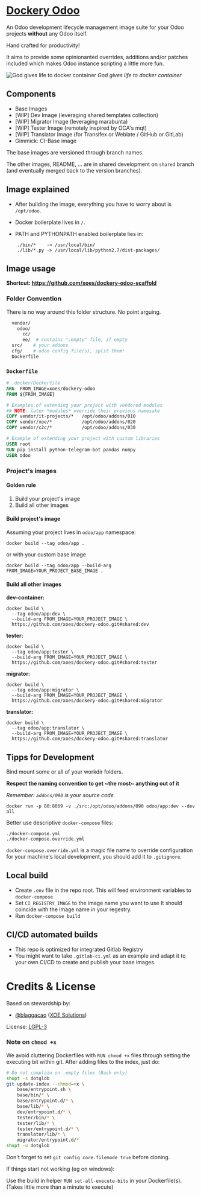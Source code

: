 # [Dockery Odoo](https://github.com/xoes/dockery-odoo)

An Odoo development lifecycle management image suite for your Odoo projects **without** any Odoo itself.

Hand crafted for productivity!

It aims to provide some opinionanted overrides, additions and/or patches included which makes Odoo instance scripting a little more fun.

![God gives life to docker container](https://upload.wikimedia.org/wikipedia/commons/6/64/Creaci%C3%B3n_de_Ad%C3%A1n_%28Miguel_%C3%81ngel%29.jpg)
*God gives life to docker container*

## Components

- Base Images
- [WIP] Dev Image (leveraging shared templates collection)
- [WIP] Migrator Image (leveraging marabunta)
- [WIP] Tester Image (remotely inspired by OCA's mqt)
- [WIP] Translator Image (for Transifex or Weblate / GitHub or GitLab)
- Gimmick: CI-Base image

The base images are versioned through branch names.

The other images, README, ... are in shared development on `shared` branch (and eventually merged back to the version branches).

## Image explained

- After building the image, everything you have to worry about is `/opt/odoo`.

- Docker boilerplate lives in `/`.

- PATH and PYTHONPATH enabled boilerplate lies in:

```
    ./bin/*    -> /usr/local/bin/
    ./lib/*.py -> /usr/local/lib/python2.7/dist-packages/
```

## Image usage

**Shortcut: https://github.com/xoes/dockery-odoo-scaffold**

### Folder Convention

There is no way around this folder structure. No point arguing.

```bash
  vendor/
    odoo/
      cc/
      ee/  # contains ".empty" file, if empty
  src/    # your addons
  cfg/    # odoo config file(s), split them!
  Dockerfile
```

### `Dockerfile`

```dockerfile
# .docker/Dockerfile
ARG  FROM_IMAGE=xoes/dockery-odoo
FROM ${FROM_IMAGE}

# Examples of extending your project with vendored modules
## NOTE: later *modules* override their previous namesake
COPY vendor/it-projects/*   /opt/odoo/addons/010
COPY vendor/xoe/*           /opt/odoo/addons/020
COPY vendor/c2c/*           /opt/odoo/addons/030

# Example of extending your project with custom libraries
USER root
RUN pip install python-telegram-bot pandas numpy
USER odoo
```
### Project's images

#### Golden rule

1. Build your project's image
2. Build all other images

#### Build project's image

Assuming your project lives in `odoo/app` namespace:

    docker build --tag odoo/app .

or with your custom base image

    docker build --tag odoo/app --build-arg FROM_IMAGE=YOUR_PROJECT_BASE_IMAGE .

#### Build all other images

**dev-container:**

    docker build \
      --tag odoo/app:dev \
      --build-arg FROM_IMAGE=YOUR_PROJECT_IMAGE \
      https://github.com/xoes/dockery-odoo.git#shared:dev

**tester:**

    docker build \
      --tag odoo/app:tester \
      --build-arg FROM_IMAGE=YOUR_PROJECT_IMAGE \
      https://github.com/xoes/dockery-odoo.git#shared:tester

**migrator:**

    docker build \
      --tag odoo/app:migrator \
      --build-arg FROM_IMAGE=YOUR_PROJECT_IMAGE \
      https://github.com/xoes/dockery-odoo.git#shared:migrator

**translator:**

    docker build \
      --tag odoo/app:translator \
      --build-arg FROM_IMAGE=YOUR_PROJECT_IMAGE \
      https://github.com/xoes/dockery-odoo.git#shared:translator

## Tipps for Development

Bind mount some or all of your workdir folders.

**Respect the naming convention to get ~the most~ anything out of it**

_Remember: `addons/090` is your source code_

    docker run -p 80:8069 -v ./src:/opt/odoo/addons/090 odoo/app:dev --dev all

Better use descriptive `docker-compose` files:

    ./docker-compose.yml
    ./docker-compose.override.yml

`docker-compose.override.yml` is a magic file name to override configuration for your machine's local development, you should add it to `.gitignore`.

## Local build

 - Create `.env` file in the repo root.
   This will feed environment variables to `docker-compose`
 - Set `CI_REGISTRY_IMAGE` to the image name you want to use
   It should coincide with the image name in your regestry.
 - Run `docker-compose build`

## CI/CD automated builds

 - This repo is optimized for integrated Gitlab Registry
 - You might want to take `.gitlab-ci.yml` as an example and adapt it to your own CI/CD to create and publish your base images.


# Credits & License

Based on stewardship by:
 - [@blaggacao](https://github.com/blaggacao) ([XOE Solutions](https://xoe.solutions))

License: [LGPL-3](https://www.gnu.org/licenses/lgpl-3.0.en.html)


### Note on `chmod +x`
We avoid cluttering Dockerfiles with `RUN chmod +x` files through setting the executing bit within git. After adding files to the index, just do:

```bash    
# Do not complain on .empty files (Bash only)
shopt -s dotglob
git update-index --chmod=+x \
    base/entrypoint.sh \
    base/bin/* \
    base/entrypoint.d/* \
    base/lib/* \
    dev/entrypoint.d/* \
    tester/bin/* \
    tester/lib/* \
    tester/entrypoint.d/* \
    translator/lib/* \
    migrator/entrypoint.d/*
shopt -u dotglob
```

Don't forget to set `git config core.filemode true` before cloning.

If things start not working (eg on windows):

Use the build in helper `RUN set-all-execute-bits` in your Dockerfile(s).
(Takes little more than a minute to execute)
